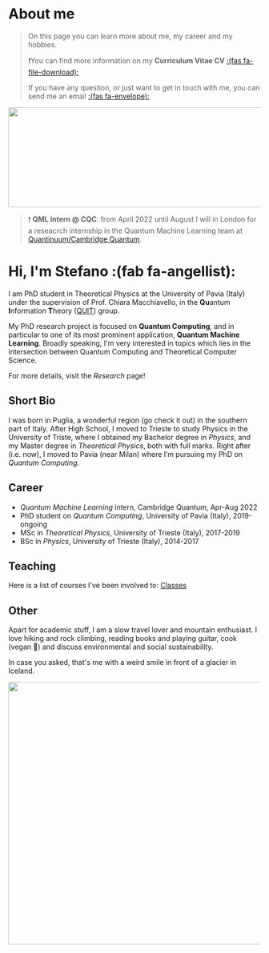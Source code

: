 # About me


> On this page you can learn more about me, my career and my hobbies.
>
> :exclamation:You can find more information on my **Curriculum Vitae CV** [:(fas fa-file-download):](/documents/cv.pdf)
>
> If you have any question, or just want to get in touch with me, you can send me an email [:(fas fa-envelope):](mailto:mangini.stfn@gmail.com)

<p align="center">
  <img width="600" height="200" src="/images/profile2.png">
</p>  

> :exclamation: **QML Intern @ CQC**: from April 2022 until August I will in London for a reseacrch internship in the Quantum Machine Learning team at [Quantinuum/Cambridge Quantum](https://cambridgequantum.com/). 

# Hi, I'm Stefano :(fab fa-angellist):
I am PhD student in Theoretical Physics at the University of Pavia (Italy) under the supervision of Prof. Chiara Macchiavello, in the **Qu**antum **I**nformation **T**heory   ([QUIT](https://www.qubit.it/)) group.

My PhD research project is focused on **Quantum Computing**, and in particular to one of its most prominent application, **Quantum Machine Learning**.
Broadly speaking, I'm very interested in topics which lies in the intersection between Quantum Computing and Theoretical Computer Science.  

For more details, visit the _Research_ page!

## Short Bio  
I was born in Puglia, a wonderful region (go check it out) in the southern part of Italy. After High School, I moved to Trieste to study Physics in the University of Triste, where I obtained my Bachelor degree in *Physics*, and my Master degree in *Theoretical Physics*, both with full marks. Right after (i.e. now), I moved to Pavia (near Milan) where I’m pursuing my PhD on *Quantum Computing*.   

## Career
* _Quantum Machine Learning_ intern, Cambridge Quantum, Apr-Aug 2022
* PhD student on _Quantum Computing_, University of Pavia (Italy), 2019-ongoing
* MSc in _Theoretical Physics_, University of Trieste (Italy), 2017-2019
* BSc in _Physics_, University of Trieste (Italy), 2014-2017  

## Teaching 
Here is a list of courses I've been involved to: [Classes](/teaching/)

## Other  
Apart for academic stuff, I am a slow travel lover and mountain enthusiast. I love hiking and rock climbing, reading books and playing guitar, cook (vegan 🌱) and discuss environmental and social sustainability.

In case you asked, that's me with a weird smile in front of a glacier in Iceland. 

<p align="center">
  <img width="800" height="525" src="/images/iceland-min.jpg">
</p> 

